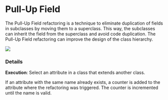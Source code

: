 # Pull-Up Field

The Pull-Up Field refactoring is a technique to eliminate duplication of fields in subclasses by moving them to a superclass. 
This way, the subclasses can inherit the field from the superclass and avoid code duplication. 
The Pull-Up Field refactoring can improve the design of the class hierarchy.

![](../../assets/images/pull_up_field_action.png)

### Details
**Execution**: Select an attribute in a class that extends another class.

If an attribute with the same name already exists, a counter is added to the attribute where the refactoring was triggered.
The counter is incremented until the name is valid.